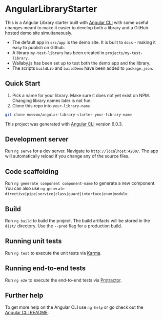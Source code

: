 # AngularLibraryStarter

This is a Angular Library starter built with [Angular CLI](https://github.com/angular/angular-cli)
with some useful changes meant to make it easier to develop both a library and a GitHub hosted demo site
simultaneously.

- The default app in `src/app` is the demo site. It is built to `docs` - making it easy to publish on Github.
- A library `my-test-library` has been created in `projects/my-test-library`.
- Wallaby.js has been set up to test both the demo app and the library.
- The scripts `buildLib` and `buildDemo` have been added to `package.json`.

## Quick Start

  1. Pick a name for your library. Make sure it does not yet exist on NPM. Changing library names later is not fun.
  2. Clone this repo into `your-library-name`

```bash
git clone nowzoo/angular-library-starter your-library-name
```



This project was generated with [Angular CLI](https://github.com/angular/angular-cli) version 6.0.3.

## Development server

Run `ng serve` for a dev server. Navigate to `http://localhost:4200/`. The app will automatically reload if you change any of the source files.

## Code scaffolding

Run `ng generate component component-name` to generate a new component. You can also use `ng generate directive|pipe|service|class|guard|interface|enum|module`.

## Build

Run `ng build` to build the project. The build artifacts will be stored in the `dist/` directory. Use the `--prod` flag for a production build.

## Running unit tests

Run `ng test` to execute the unit tests via [Karma](https://karma-runner.github.io).

## Running end-to-end tests

Run `ng e2e` to execute the end-to-end tests via [Protractor](http://www.protractortest.org/).

## Further help

To get more help on the Angular CLI use `ng help` or go check out the [Angular CLI README](https://github.com/angular/angular-cli/blob/master/README.md).
